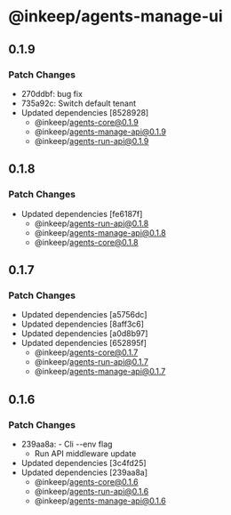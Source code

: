 # @inkeep/agents-manage-ui

## 0.1.9

### Patch Changes

- 270ddbf: bug fix
- 735a92c: Switch default tenant
- Updated dependencies [8528928]
  - @inkeep/agents-core@0.1.9
  - @inkeep/agents-manage-api@0.1.9
  - @inkeep/agents-run-api@0.1.9

## 0.1.8

### Patch Changes

- Updated dependencies [fe6187f]
  - @inkeep/agents-run-api@0.1.8
  - @inkeep/agents-manage-api@0.1.8
  - @inkeep/agents-core@0.1.8

## 0.1.7

### Patch Changes

- Updated dependencies [a5756dc]
- Updated dependencies [8aff3c6]
- Updated dependencies [a0d8b97]
- Updated dependencies [652895f]
  - @inkeep/agents-core@0.1.7
  - @inkeep/agents-run-api@0.1.7
  - @inkeep/agents-manage-api@0.1.7

## 0.1.6

### Patch Changes

- 239aa8a: - Cli --env flag
  - Run API middleware update
- Updated dependencies [3c4fd25]
- Updated dependencies [239aa8a]
  - @inkeep/agents-core@0.1.6
  - @inkeep/agents-run-api@0.1.6
  - @inkeep/agents-manage-api@0.1.6
